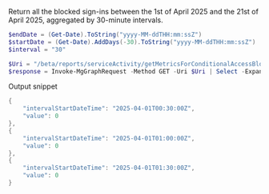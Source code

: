 Return all the blocked sign-ins between the 1st of April 2025 and the 21st of April 2025, aggregated by 30-minute intervals.

```Powershell
$endDate = (Get-Date).ToString("yyyy-MM-ddTHH:mm:ssZ")
$startDate = (Get-Date).AddDays(-30).ToString("yyyy-MM-ddTHH:mm:ssZ")
$interval = "30"

$Uri = "/beta/reports/serviceActivity/getMetricsForConditionalAccessBlockedSignIn(inclusiveIntervalStartDateTime=$startDate,exclusiveIntervalEndDateTime=$endDate,aggregationIntervalInMinutes=$interval)"
$response = Invoke-MgGraphRequest -Method GET -Uri $Uri | Select -Expand value
```

Output snippet
```PowerShell
{
    "intervalStartDateTime": "2025-04-01T00:30:00Z",
    "value": 0
},
{
    "intervalStartDateTime": "2025-04-01T01:00:00Z",
    "value": 0
},
{
    "intervalStartDateTime": "2025-04-01T01:30:00Z",
    "value": 0
}
```
